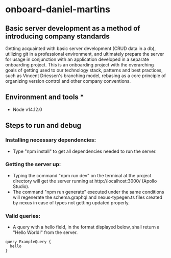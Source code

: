 # onboard-daniel-martins
## Basic server development as a method of introducing company standards
Getting acquainted with basic server development (CRUD data in a db), utilizing git in a professional environment, and ultimately prepare the server for usage in conjunction with an application developed in a separate onboarding project. 
This is an onboarding project with the overarching goals of getting used to our technology stack, patterns and best practices, such as Vincent Driessen's branching model, rebasing as a core principle of organizing version control and other company conventions. 

## Environment and tools *
- Node v14.12.0

## Steps to run and debug
### Installing necessary dependencies:
- Type "npm install" to get all dependencies needed to run the server.
### Getting the server up:
- Typing the command "npm run dev" on the terminal at the project directory will get the server running at http://localhost:3000/ (Apollo Studio).
- The command "npm run generate" executed under the same conditions will regenerate the schema.graphql and nexus-typegen.ts files created by nexus in case of types not getting updated properly.
### Valid queries:
- A query with a hello field, in the format displayed below, shall return a "Hello World!" from the server.

```
query ExampleQuery {
  hello
}
```